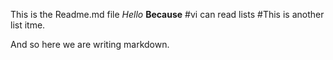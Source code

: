 This is the Readme.md file
*Hello* 
**Because**
#vi can read lists
#This is another list itme.

And so here we are writing markdown.

